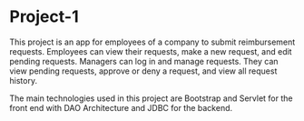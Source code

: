 # Project-1

This project is an app for employees of a company to submit reimbursement requests. 
Employees can view their requests, make a new request, and edit pending requests.
Managers can log in and manage requests. They can view pending requests, approve or deny a request, and view all request history.

The main technologies used in this project are Bootstrap and Servlet for the front end with DAO Architecture and JDBC for the backend.
